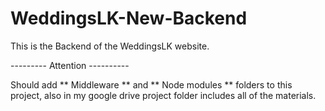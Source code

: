 # WeddingsLK-New-Backend
This is the Backend of the WeddingsLK website.

--------- Attention ----------

Should add ** Middleware ** and ** Node modules ** folders to this project, also in my google drive project folder includes all of the materials. 
